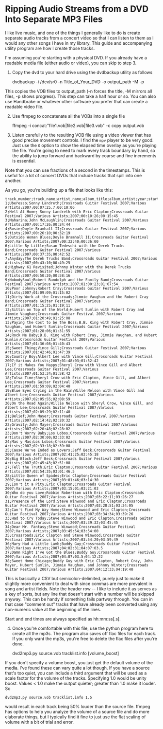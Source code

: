 Ripping Audio Streams from a DVD Into Separate MP3 Files
========================================================
I like live music, and one of the things I generally like to do is create
separate audio tracks from a concert video so that I can listen to them as I
would any other songs I have in my library. This guide and accompanying utility
program are how I create those tracks.

I'm assuming you're starting with a physical DVD. If you already have a readable
media file (either audio or video), you can skip to step 3.



1. Copy the dvd to your hard drive using the dvdbackup utility as follows

	dvdbackup -i /dev/sr0 -n Title_of_Your_DVD -o output_path -M -p
	
This copies the VOB files to output_path (-n forces the title, -M mirrors all
files, -p shows progress). This step can take a half hour or so. You can also
use Handbrake or whatever other software you prefer that can create a readable
video file.
 

2. Use ffmpeg to concatenate all the VOBs into a single file

	ffmpeg -i concat:"file1.vob|file2.vob|file3.vob" -c copy output.vob
	
3. Listen carefully to the resulting VOB file using a video viewer that has good
precise movement controls. I find the `mpv` player to be very good. Just use the
`O` option to show the elapsed time overlay as you're playing the file. You're
going to need to mark every track boundary by hand, so the ability to jump
forward and backward by coarse and fine increments is essential.

Note that you can use fractions of a second in the timestamps. This is useful
for a lot of concert DVDs that include tracks that spill into one another. 

As you go, you're building up a file that looks like this:

    track_number;track_name;artist_name;album_title;album_artist;year;start_time;end_time
	1;Uberesso;Sonny Landreth;Crossroads Guitar Festival 2007;Various Artists;2007;00:07:25.7;00:10:06
	2;Hell At Home; Sonny Landreth with Eric Clapton;Crossroads Guitar Festival 2007;Various Artists;2007;00:10:26;00:15:45
	3;Maharina;John McLaughlin;Crossroads Guitar Festival 2007;Various Artists;2007;00:17:26;00:24:44
	4;Rosie;Doyle Bramhall II;Crossroads Guitar Festival 2007;Various Artists;2007;00:26:10;00:32:19
	5;Outside Woman Blues;Doyle Bramhall II;Crossroads Guitar Festival 2007;Various Artists;2007;00:32:40;00:36:00
	6;Little By Little;Susan Tedeschi with the Derek Trucks Band;Crossroads Guitar Festival 2007;Various Artists;2007;00:37:35;00:42:52
	7;Anyday;The Derek Trucks Band;Crossroads Guitar Festival 2007;Various Artists;2007;00:43:10;00:49:25
	8;Highway 61 Revisited;Johnny Winter with the Derek Trucks Band;Crossroads Guitar Festival 2007;Various Artists;2007;00:50:20;00:58:16
	9;NobodySoul;Robert Randolph and the Family Band;Crossroads Guitar Festival 2007;Various Artists;2007;01:00:23;01:07:54
	10;Poor Johnny;Robert Cray;Crossroads Guitar Festival 2007;Various Artists;2007;01:09:09;01:15:02
	11;Dirty Work at the Crossroads;Jimmie Vaughan and the Robert Cray Band;Crossroads Guitar Festival 2007;Various Artists;2007;01:15:25;01:19:11
	12;Sittin on Top of the World;Hubert Sumlin with Robert Cray and Jimmie Vaughan;Crossroads Guitar Festival 2007;Various Artists;2007;01:20:49;01:25:08
	13;Paying the Cost to be the Boss;B.B. King with Robert Cray, Jimmie Vaughan, and Hubert Sumlin;Crossroads Guitar Festival 2007;Various Artists;2007;01:28:06;01:31:55
	14;Rock Me Baby;B.B. King with Robert Cray, Jimmie Vaughan, and Hubert Sumlin;Crossroads Guitar Festival 2007;Various Artists;2007;01:36:08;01:40:43
	15;Sweet Thing;Vince Gill;Crossroads Guitar Festival 2007;Various Artists;2007;01:42:46;01:47:39
	16;Country Boy;Albert Lee with Vince Gill;Crossroads Guitar Festival 2007;Various Artists;2007;01:48:03;01:52:42
	17;If it Makes You Happy;Sheryl Crow with Vince Gill and Albert Lee;Crossroads Guitar Festival 2007;Various Artists;2007;01:53:34;01:58:42
	18;Tulsa Time;Sheryl Crow with Eric Clapton, Vince Gill, and Albert Lee;Crossroads Guitar Festival 2007;Various Artists;2007;01:59:09;02:04:40
	19;Blue Eyes Crying in the Rain;Wille Nelson with Vince Gill and Albert Lee;Crossroads Guitar Festival 2007;Various Artists;2007;02:05:55;02:08:59
	20;On the Road Again;Willie Nelson with Sheryl Crow, Vince Gill, and Albert Lee;Crossroads Guitar Festival 2007;Various Artists;2007;02:09:29;02:11:40
	21;Belief;John Mayer;Crossroads Guitar Festival 2007;Various Artists;2007;02:14:42;02:20:32
	22;Gravity;John Mayer;Crossroads Guitar Festival 2007;Various Artists;2007;02:20:48;02:28:02
	23;Don't Worry Baby;Los Lobos;Crossroads Guitar Festival 2007;Various Artists;2007;02:30:00;02:33:02
	24;Mas y Mas;Los Lobos;Crossroads Guitar Festival 2007;Various Artists;2007;02:33:18;02:39:08
	25;Cause We've Ended as Lovers;Jeff Beck;Crossroads Guitar Festival 2007;Various Artists;2007;02:41:25;02:45:18
	26;Big Block;Jeff Beck;Crossroads Guitar Festival 2007;Various Artists;2007;02:45:43;02:51:08
	27;Tell the Truth;Eric Clapton;Crossroads Guitar Festival 2007;Various Artists;2007;02:54:35;03:01:46.5
	28;Little Queen of Spades;Eric Clapton;Crossroads Guitar Festival 2007;Various Artists;2007;03:01:46;03:14:30
	29;Isn't it a Pity;Eric Clapton;Crossroads Guitar Festival 2007;Various Artists;2007;03:15:01;03:21:03
	30;Who do you Love;Robbie Robertson with Eric Clapton;Crossroads Guitar Festival 2007;Various Artists;2007;03:22:11;03:26:27
	31;Presence of the Lord;Steve Winwood and Eric Clapton;Crossroads Guitar Festival 2007;Various Artists;2007;03:28:51;03:34:05
	32;Can't Find My Way Home;Steve Winwood and Eric Clapton;Crossroads Guitar Festival 2007;Various Artists;2007;03:34:34;03:39:26
	33;Had to Cry Today;Steve Winwood and Eric Clapton;Crossroads Guitar Festival 2007;Various Artists;2007;03:39:32;03:45:45
	34;Dear Mr. Fantasy;Steve Winwood;Crossroads Guitar Festival 2007;Various Artists;2007;03:45:54;03:54:00
	35;Crossroads;Eric Clapton and Steve Winwood;Crossroads Guitar Festival 2007;Various Artists;2007;03:54:20;03:59:49
	36;Mary Had a Little Lamb;Buddy Guy;Crossroads Guitar Festival 2007;Various Artists;2007;04:02:31;04:07:03.5
	37;Damn Right I've Got the Blues;Buddy Guy;Crossroads Guitar Festival 2007;Various Artists;2007;04:07:03.5;04:12:22
	38;Sweet Home Chicago;Buddy Guy with Eric Clapton, Robert Cray, John Mayer,	Hubert Sumlin, Jimmie Vaughan, and Johnny Winter;Crossroads Guitar Festival	2007;Various Artists;2007;04:12:33;04:19:40
	
This is basically a CSV but semicolon-delimited, purely just to make it slightly
more convenient to deal with since commas are more prevalent in song and artist
fields. Note the header row -- I like to include it as serves as a key of sorts,
but any line that doesn't start with a number will be skipped anyway. This can
be handy if something fails partway through. You can in that case "comment out"
tracks that have already been converted using any non-numeric value at the
beginning of the lines. 

Start and end times are always specified as hh:mm:ss[.s].

4. Once you're comfortable with this file, use the python program here to create
all the mp3s. The program also saves off flac files for each track. If you only
want the mp3s, you're free to delete the flac files after you're done.

	dvd2mp3.py source.vob tracklist.info [volume_boost]

If you don't specify a volume boost, you just get the default volume of the
media. I've found these can vary quite a lot though. If you have a source that's
too quiet, you can include a third argument that will be used as a scale factor
for the volume of the tracks. Specifying 1.0 would be unity boost. Values < 1.0
make the output quieter; greater than 1.0 make it louder. So

    dvd2mp3.py source.vob tracklist.info 1.5 

would result in each track being 50% louder than the source file. ffmpeg has
options to help you analyze the volume of a source file and do more elaborate
things, but I typically find it fine to just use the flat scaling of volume with
a bit of trial and error.
